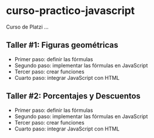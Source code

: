 # curso-practico-javascript
Curso de Platzi
...

## Taller #1: Figuras geométricas

- Primer paso: definir las fórmulas
- Segundo paso: implementar las fórmulas en JavaScript
- Tercer paso: crear funciones 
- Cuarto paso: integrar JavaScript con HTML

## Taller #2: Porcentajes y Descuentos

- Primer paso: definir las fórmulas
- Segundo paso: implementar las fórmulas en JavaScript
- Tercer paso: crear funciones 
- Cuarto paso: integrar JavaScript con HTML